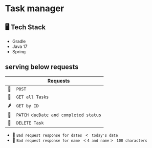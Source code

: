 # Task manager

<h2 align="left"> 🖥️ Tech Stack</h2>
<p>

- Gradle
- Java 17
- Spring
</p>






## serving below requests
|  | Requests |
| :-: | - |
|      :avocado:       | `POST`                               |
|      :corn:          | `GET all Tasks`                      |
|      :hot_pepper:    | `GET by ID`                          |
|      :onion:         | `PATCH dueDate and completed status` |
|      :peanuts:       | `DELETE Task`                        |

-  :stop_sign:     `Bad request response for dates ` < ` today's date`
-  :construction:  `Bad request response for name ` < ` 4 and name ` > ` 100 characters`        
